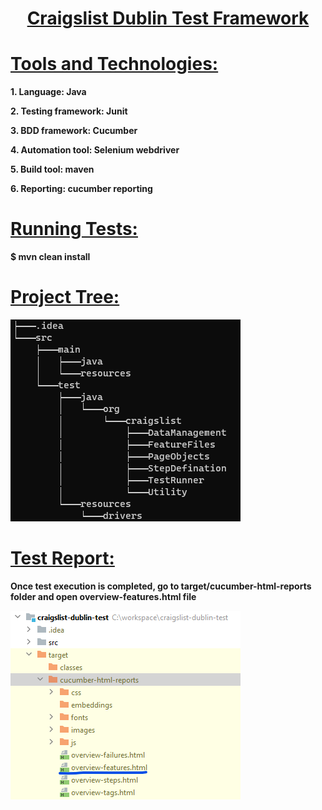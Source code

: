 
<u>**<h1 align="center"> Craigslist Dublin Test Framework </h1>**</u>

# <u>**Tools and Technologies:**</u>

 **1. Language: Java**

 **2. Testing framework: Junit**

 **3. BDD framework: Cucumber**

 **4. Automation tool: Selenium webdriver**

 **5. Build tool: maven**

 **6. Reporting: cucumber reporting**

# <u>**Running Tests:**</u>

**$ mvn clean install**

# <u>**Project Tree:**</u>

![img_1.png](img_1.png)

# <u>**Test Report:**</u>

**Once test execution is completed, go to target/cucumber-html-reports folder and open overview-features.html file**

![img_2.png](img_2.png)